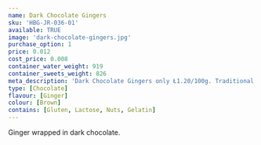 ```yaml
---
name: Dark Chocolate Gingers
sku: 'HBG-JR-036-01'
available: TRUE
image: 'dark-chocolate-gingers.jpg'
purchase_option: 1
price: 0.012
cost_price: 0.008
container_water_weight: 919
container_sweets_weight: 826
meta_description: 'Dark Chocolate Gingers only Ł1.20/100g. Traditional sweets and more at Humbugs Confectionery Store. Specialists in satisfying your sweet tooth!'
type: [Chocolate]
flavour: [Ginger]
colour: [Brown]
contains: [Gluten, Lactose, Nuts, Gelatin]
---
```

Ginger wrapped in dark chocolate.